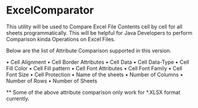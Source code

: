 # ExcelComparator

This utility will be used to Compare Excel File Contents cell by cell for all sheets programmatically. This will be helpful for Java Developers to perform Comparison kinda Operations on Excel Files.

Below are the list of Attribute Comparison supported in this version.

•	Cell Alignment 
•	Cell Border Attributes 
•	Cell Data 
•	Cell Data-Type 
•	Cell Fill Color 
•	Cell Fill pattern 
•	Cell Font Attributes 
•	Cell Font Family 
•	Cell Font Size 
•	Cell Protection 
•	Name of the sheets 
•	Number of Columns 
•	Number of Rows 
•	Number of Sheets

** Some of the above attribute comparison only work for *.XLSX format currently. 





